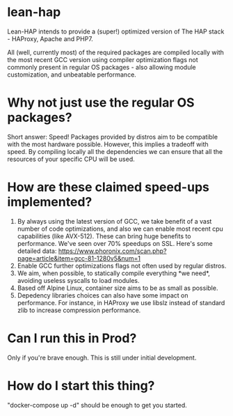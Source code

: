 # lean-hap
Lean-HAP intends to provide a (super!) optimized version of The HAP stack - HAProxy, Apache and PHP7.

All (well, currently most) of the required packages are compiled locally with the most recent GCC version
using compiler optimization flags not commonly present in regular OS packages - also allowing module customization, and unbeatable performance.

# Why not just use the regular OS packages?
Short answer: Speed!
Packages provided by distros aim to be compatible with the most hardware possible. However, this implies a tradeoff with speed.
By compiling locally all the dependencies we can ensure that all the resources of your specific CPU will be used. 

# How are these claimed speed-ups implemented?
1) By always using the latest version of GCC, we take benefit of a vast number of code optimizations, and also we can enable most recent cpu capabilities (like AVX-512). These can bring huge benefits to performance.
We've seen over 70% speedups on SSL. Here's some detailed data: https://www.phoronix.com/scan.php?page=article&item=gcc-81-1280v5&num=1
2) Enable GCC further optimizations flags not often used by regular distros.
3) We aim, when possible, to statically compile everything \*we need\*, avoiding useless syscalls to load modules. 
4) Based off Alpine Linux, container size aims to be as small as possible.
5) Depedency libraries choices can also have some impact on performance. For instance, in HAProxy we use libslz instead of standard zlib to increase compression performance.

# Can I run this in Prod?
Only if you're brave enough. This is still under initial development.

# How do I start this thing?
"docker-compose up -d" should be enough to get you started.
